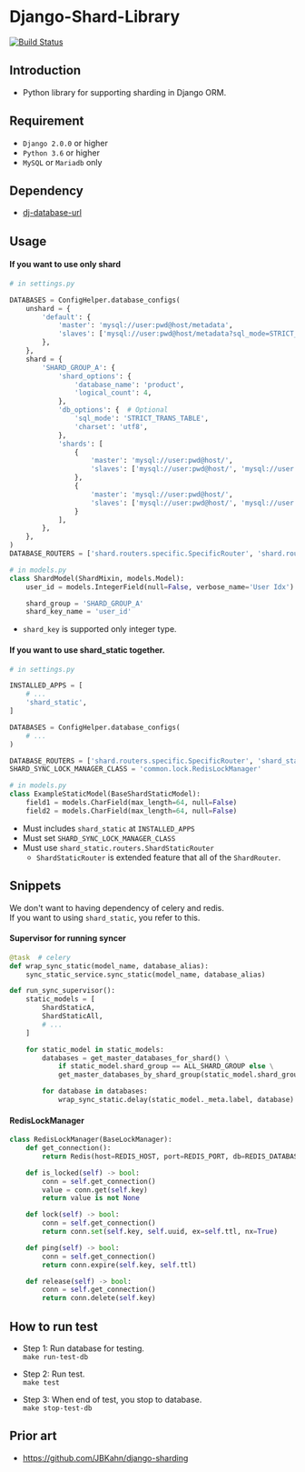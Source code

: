 
# Django-Shard-Library
[![Build Status](https://travis-ci.org/ridi/django-shard-library.svg?branch=master)](https://travis-ci.org/ridi/django-shard-library)

## Introduction
- Python library for supporting sharding in Django ORM.

## Requirement
- `Django 2.0.0` or higher
- `Python 3.6` or higher
- `MySQL` or `Mariadb` only

## Dependency
- [dj-database-url](https://github.com/kennethreitz/dj-database-url)

## Usage
#### If you want to use only shard
``` python
# in settings.py

DATABASES = ConfigHelper.database_configs(
    unshard = {
        'default': {
            'master': 'mysql://user:pwd@host/metadata',
            'slaves': ['mysql://user:pwd@host/metadata?sql_mode=STRICT_TRANS_TABLE&charset=utf8', ]
        },
    },
    shard = {
        'SHARD_GROUP_A': {
            'shard_options': {
                'database_name': 'product',
                'logical_count': 4,
            },
            'db_options': {  # Optional
                'sql_mode': 'STRICT_TRANS_TABLE',
                'charset': 'utf8',
            },
            'shards': [
                {
                    'master': 'mysql://user:pwd@host/',
                    'slaves': ['mysql://user:pwd@host/', 'mysql://user:pwd@host/',]
                },
                {
                    'master': 'mysql://user:pwd@host/',
                    'slaves': ['mysql://user:pwd@host/', 'mysql://user:pwd@host/',]
                }
            ],
        },
    },
)
DATABASE_ROUTERS = ['shard.routers.specific.SpecificRouter', 'shard.routers.shard.ShardRouter']
```
``` python
# in models.py
class ShardModel(ShardMixin, models.Model):
    user_id = models.IntegerField(null=False, verbose_name='User Idx')

    shard_group = 'SHARD_GROUP_A'
    shard_key_name = 'user_id'
```
- `shard_key` is supported only integer type.

#### If you want to use shard_static together.
``` python
# in settings.py

INSTALLED_APPS = [
    # ...
    'shard_static',
]

DATABASES = ConfigHelper.database_configs(
    # ...
)

DATABASE_ROUTERS = ['shard.routers.specific.SpecificRouter', 'shard_static.routers.ShardStaticRouter']
SHARD_SYNC_LOCK_MANAGER_CLASS = 'common.lock.RedisLockManager'
```
``` python
# in models.py
class ExampleStaticModel(BaseShardStaticModel):
    field1 = models.CharField(max_length=64, null=False)
    field2 = models.CharField(max_length=64, null=False)
```

- Must includes `shard_static` at `INSTALLED_APPS`
- Must set `SHARD_SYNC_LOCK_MANAGER_CLASS`
- Must use `shard_static.routers.ShardStaticRouter`
    - `ShardStaticRouter` is extended feature that all of the `ShardRouter`.

## Snippets
We don't want to having dependency of celery and redis.  
If you want to using `shard_static`, you refer to this.

#### Supervisor for running syncer
``` python
@task  # celery
def wrap_sync_static(model_name, database_alias):
    sync_static_service.sync_static(model_name, database_alias)

def run_sync_supervisor():
    static_models = [
        ShardStaticA,
        ShardStaticAll,
        # ...
    ]

    for static_model in static_models:
        databases = get_master_databases_for_shard() \
            if static_model.shard_group == ALL_SHARD_GROUP else \
            get_master_databases_by_shard_group(static_model.shard_group)

        for database in databases:
            wrap_sync_static.delay(static_model._meta.label, database)
```

#### RedisLockManager
``` python
class RedisLockManager(BaseLockManager):
    def get_connection():
        return Redis(host=REDIS_HOST, port=REDIS_PORT, db=REDIS_DATABASE)

    def is_locked(self) -> bool:
        conn = self.get_connection()
        value = conn.get(self.key)
        return value is not None

    def lock(self) -> bool:
        conn = self.get_connection()
        return conn.set(self.key, self.uuid, ex=self.ttl, nx=True)

    def ping(self) -> bool:
        conn = self.get_connection()
        return conn.expire(self.key, self.ttl)

    def release(self) -> bool:
        conn = self.get_connection()
        return conn.delete(self.key)
```

## How to run test
- Step 1: Run database for testing.  
`make run-test-db`

- Step 2: Run test.  
`make test`

- Step 3: When end of test, you stop to database.  
`make stop-test-db`

## Prior art
- https://github.com/JBKahn/django-sharding

